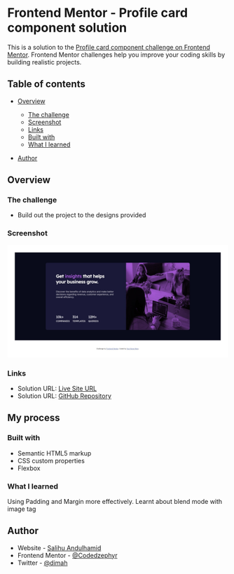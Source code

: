 # Frontend Mentor - Profile card component solution

This is a solution to the [Profile card component challenge on Frontend Mentor](https://www.frontendmentor.io/challenges/profile-card-component-cfArpWshJ). Frontend Mentor challenges help you improve your coding skills by building realistic projects.

## Table of contents

- [Overview](#overview)

  - [The challenge](#the-challenge)
  - [Screenshot](#screenshot)
  - [Links](#links)
  - [Built with](#built-with)
  - [What I learned](#what-i-learned)

- [Author](#author)

## Overview

### The challenge

- Build out the project to the designs provided

### Screenshot

![](./Screenshot.jpeg)

### Links

- Solution URL: [Live Site URL](https://amazing-ritchie-b68fed.netlify.app/)
- Solution URL: [GitHub Repository](https://github.com/Codedzephyr/Stats-preview-card)

## My process

### Built with

- Semantic HTML5 markup
- CSS custom properties
- Flexbox

### What I learned

Using Padding and Margin more effectively. Learnt about blend mode with image tag

## Author

- Website - [Salihu Andulhamid](https://infallible-pike-a0b433.netlify.app/)
- Frontend Mentor - [@Codedzephyr](https://www.frontendmentor.io/profile/Codedzephyr)
- Twitter - [@dimah](https://www.twitter.com/_dimah__)
